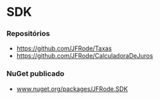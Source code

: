 # SDK

### Repositórios
- https://github.com/JFRode/Taxas
- https://github.com/JFRode/CalculadoraDeJuros

### NuGet publicado
- www.nuget.org/packages/JFRode.SDK
